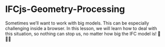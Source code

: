 # IFCjs-Geometry-Processing
Sometimes we’ll want to work with big models. This can be especially challenging inside a browser. In this lesson, we will learn how to deal with this situation, so nothing can stop us, no matter how big the IFC model is! 💪🤖🔥
